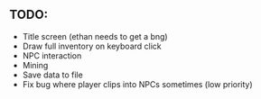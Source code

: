 TODO:
-
- Title screen (ethan needs to get a bng)
- Draw full inventory on keyboard click
- NPC interaction
- Mining
- Save data to file
- Fix bug where player clips into NPCs sometimes (low priority)